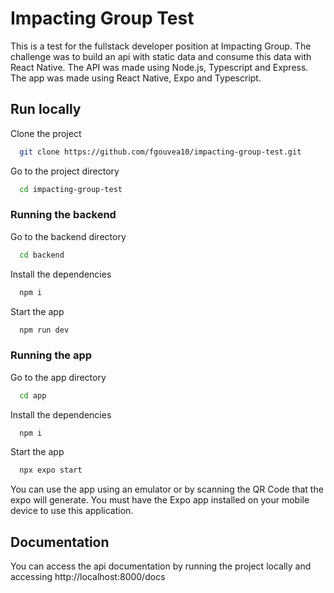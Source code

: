 # Impacting Group Test


This is a test for the fullstack developer position at Impacting Group. The challenge was to build an api with static data and consume this data with React Native.
The API was made using Node.js, Typescript and Express.
The app was made using React Native, Expo and Typescript.

## Run locally

Clone the project

```bash
  git clone https://github.com/fgouvea10/impacting-group-test.git
```

Go to the project directory

```bash
  cd impacting-group-test
```

### Running the backend

Go to the backend directory
```bash
  cd backend
```

Install the dependencies

```bash
  npm i 
```

Start the app
```bash
  npm run dev
```

### Running the app

Go to the app directory
```bash
  cd app
```

Install the dependencies

```bash
  npm i 
```

Start the app
```bash
  npx expo start
```

You can use the app using an emulator or by scanning the QR Code that the expo will generate. You must have the Expo app installed on your mobile device to use this application.

## Documentation
You can access the api documentation by running the project locally and accessing http://localhost:8000/docs
